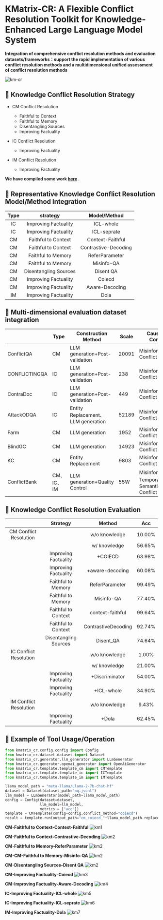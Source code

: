 # KMatrix-CR: A Flexible Conflict Resolution Toolkit for Knowledge-Enhanced Large Language Model System



**Integration of comprehensive conflict resolution methods and evaluation datasets/frameworks：support the rapid implementation of various conflict resolution methods and a multidimensional unified assessment of conflict resolution methods**


![km-cr](images/km-cr.png)

## 🔧 Knowledge Conflict Resolution Strategy

- CM Conflict Resolution
  - Faithful to Context
  - Faithful to Memory
  - Disentangling Sources
  - Improving Factuality

- IC Conflict Resolution
  - Improving Factuality

- IM Conflict Resolution
  - Improving Factuality

**We have compiled some work [here](paper_list.md) .**


## 📓 Representative Knowledge Conflict Resolution Model/Method Integration

| **Type** |  **strategy**  |  **Model**/**Method**  |
| :------: | :--------------------: | :--------------------: |
|    IC    |        Improving Factuality         |        ICL-whole         |
|    IC    |        Improving Factuality         |        ICL-seprate         |
|    CM    |        Faithful to Context         |         Context-Faithful         |
|    CM    |        Faithful to Context         |       Contrastive-Decoding |
|    CM    |        Faithful to Memory         |        ReferParameter          |
|    CM    |        Faithful to Memory         |        Misinfo-QA          |
|    CM    |         Disentangling Sources         |         Disent QA         |
|    CM    |        Improving Factuality         |         Coiecd         |
|    CM    |        Improving Factuality         |         Aware-Decoding         |
|    IM    |        Improving Factuality         |        Dola          |




## 📄  Multi-dimensional evaluation dataset integration

|               | **Type**   | **Construction Method**            | **Scale** | **Causes of Conflict**                        |
| ------------- | ---------- | ---------------------------------- | --------- | --------------------------------------------- |
| ConflictQA    | CM         | LLM generation+Post-validation     | 20091     | Misinformation  Conflict                      |
| CONFLICTINGQA | IC         | LLM generation+Post-validation     | 238       | Misinformation  Conflict                      |
| ContraDoc     | IC         | LLM generation+Post-validation     | 449       | Misinformation  Conflict                      |
| AttackODQA    | IC         | Entity Replacement、LLM generation | 52189     | Misinformation  Conflict                      |
| Farm          | CM         | LLM generation                     | 1952      | Misinformation  Conflict                      |
| BlindGC       | CM         | LLM generation                     | 14923     | Misinformation  Conflict                      |
| KC            | CM         | Entity Replacement                 | 9803      | Misinformation  Conflict                      |
| ConflictBank  | CM、IC、IM | LLM generation+Quality Control     | 55W       | Misinformation、  Temporal、Semantic Conflict |



## 📄 Knowledge Conflict Resolution Evaluation

|                        |     Strategy   |   Method     |  Acc   |
| :--------------------: | :------------: | :------------: | :----: |
| CM Conflict Resolution |                  | w/o knowledge  | 10.00% |
|                        |                  |   w/ knowledge  | 56.65% |
|                        | Improving Factuality |     +COIECD     | 63.98% |
|                        | Improving Factuality |     +aware-decoding     | 60.08% |
|                        | Faithful to Memory |  ReferParameter  | 99.49%  |
|                        | Faithful to Memory |  Misinfo-QA  | 77.40% |
|                        | Faithful to Context |     context-faithful  | 99.64% |
|                        | Faithful to Context |      ContrastiveDecoding  | 92.74% |
|                        | Disentangling Sources |     Disent_QA  | 74.64%  |
| IC Conflict Resolution | | w/o knowledge  | 1.00%  |
|                        | |  w/ knowledge  | 21.00% |
|                        | Improving Factuality |  +Discriminator | 54.00% |
|                        | Improving Factuality |  +ICL-whole | 34.90% |
| IM Conflict Resolution | |  w/o knowledge  | 9.43%  |
|                        | Improving Factuality |  +Dola | 62.45% |

## 💫 Example of Tool Usage/Operation


```python
from kmatrix_cr.config.config import Config
from kmatrix_cr.dataset.dataset import Dataset
from kmatrix_cr.generator.llm_generator import LLmGenerator
from kmatrix_cr.generator.openai_generator import OpenAiGenerator
from kmatrix_cr.template.template_cm import CMTemplate
from kmatrix_cr.template.template_ic import ICTemplate
from kmatrix_cr.template.template_im import IMTemplate

llama_model_path = "meta-llama/Llama-2-7b-chat-hf"
dataset = Dataset(dataset_path="nq.jsonl")
llm_model = LLmGenerator(model_path=llama_model_path) 
config = Config(dataset=dataset,
                llm_model=llm_model,
                metrics = ["acc"])
template = CMTemplate(config=config,conflict_method="coiecd")
result = template.run(output_path="cm_coiecd_"+llama_model_path.replace("/","_")+".json")
```


**CM-Faithful to Context-Context-Faithful**
![km1](images/CM-Faithful-to-Context-Context-Faithful.png)

**CM-Faithful to Context-Contrastive-Decoding**
![km2](images/CM-Faithful-to-Context-Contrastive-Decoding.png)

**CM-Faithful to Memory-ReferParameter**
![km2](images/CM-Faithful-to-Memory-Refer-only-to-parameter-knowledge.png)

**CM-CM-Faithful to Memory-Misinfo-QA**
![km2](images/CM-Faithful-to-Memory-Misinfo-QA.png)

**CM-Disentangling Sources-Disent QA**
![km2](images/CM-Disentangling-Sources-Disent-QA.png)

**CM-Improving Factuality-Coiecd**
![km3](images/CM-Improving-Factuality-Coiecd.png)

**CM-Improving Factuality-Aware-Decoding**
![km4](images/CM-Improving-Factuality-Aware-Decoding.png)

**IC-Improving Factuality-ICL-whole**
![km5](images/IC-Improving-Factuality-ICL-whole.png)

**IC-Improving Factuality-ICL-seprate**
![km6](images/IC-Improving-Factuality-ICL-seprate.png)

**IM-Improving Factuality-Dola**
![km7](images/IM-Improving-Factuality-Dola.png)
